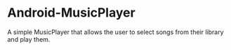 # Android-MusicPlayer
A simple MusicPlayer that allows the user to select songs from their library and play them.
